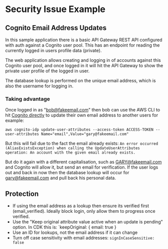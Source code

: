 # Security Issue Example
## Cognito Email Address Updates
In this sample application there is a basic API Gateway REST API configured with auth against a Cognito user pool. This has an endpoint for reading the currently logged in users profile data (private).

The web application allows creating and logging in of accounts against this Cognito user pool, and once logged in it will hit the API Gateway to show the private user profile of the logged in user.

The database lookup is performed on the unique email address, which is also the username for logging in.

### Taking advantage
Once logged in as "bob@fakeemail.com" then bob can use the AWS CLI to hit [Cognito directly](https://docs.aws.amazon.com/cli/latest/reference/cognito-idp/update-user-attributes.html) to update their own email address to another users for example:

`aws cognito-idp update-user-attributes --access-token ACCESS-TOKEN --user-attributes Name="email",Value="gary@fakeemail.com"`

But this will fail due to the fact the email already exists:
`An error occurred (AliasExistsException) when calling the UpdateUserAttributes operation: An account with the given email already exists.`

But do it again with a different capitalisation, such as GARY@fakeemail.com and Cognito will allow it, but send an email for verification. If the user logs out and back in now then the database lookup will occur for gary@fakeemail.com and pull back his personal data.

## Protection
* If using the email address as a lookup then ensure its verified first (email_verified). Ideally block login, only allow them to progress once verified.
* Use the "Keep original attribute value active when an update is pending" option. In CDK this is: `keepOriginal: { email: true }
* Use an ID for lookups, not the email address if it can change
* Turn off case sensitivity with email addresses: `signInCaseSensitive: false`